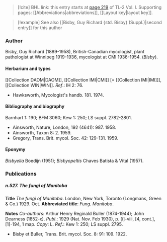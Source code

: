 > [!cite] BHL link: this entry starts at [page 219](https://www.biodiversitylibrary.org/item/103414#page/267/mode/1up) of TL-2 Vol. I.
> Supporting pages: [[Abbreviations|abbreviations]], [[Layout key|layout key]].

> [!example] See also [[Bisby, Guy Richard {std. Bisby} (Suppl.)|second entry]] for this author

### Author

Bisby, Guy Richard (1889-1958), British-Canadian mycologist, plant pathologist at Winnipeg 1919-1936, mycologist at CMI 1936-1954. (*Bisby*).

#### Herbarium and types

[[Collection DAOM|DAOM]], [[Collection IMI|CMI]] \[= [[Collection IMI|IMI]]\], [[Collection WIN|WIN]].
*Ref*.: IH 2: 76.
- Hawksworth, Mycologist's handb. 181. 1974.

#### Bibliography and biography

Barnhart 1: 190; BFM 3060; Kew 1: 250; LS suppl. 2782-2801.
- Ainsworth, Nature, London, 192 (4641): 987. 1958.
- Ainsworth, Taxon 8: 2. 1959.
- Gregory, Trans. Brit. mycol. Soc. 42: 129-131. 1959.

#### Eponymy

*Bisbyella* Boedijn (1951); *Bisbyopeltis* Chaves Batista & Vital (1957).

### Publications

##### n.527. The fungi of Manitoba

**Title**
*The fungi of Manitoba*. London, New York, Toronto (Longmans, Green & Co.) 1929. Oct.
**Abbreviated title**: *Fung. Manitoba*.

**Notes**
*Co-authors*: Arthur Henry Reginald Buller (1874-1944); John Dearness (1852-x).
*Publ*.: 1929 (Nat. Nov. Feb 1930), p. \[i\]-viii, \[4, cont.\], \[1\]-194, 1 map. *Copy*: L.
*Ref*.: Kew 1: 250; LS suppl. 2795.
- Bisby et Buller, Trans. Brit. mycol. Soc. 8: 91: 109. 1922.

